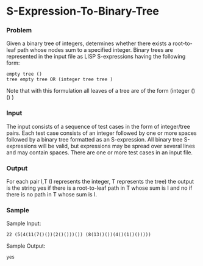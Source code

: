 # S-Expression-To-Binary-Tree

### Problem
Given a binary tree of integers, determines whether there exists a root-to-leaf path whose nodes sum to a specified integer. Binary trees are represented in the input file as LISP S-expressions having the following form:

```
empty tree ()
tree empty tree OR (integer tree tree )
```
Note that with this formulation all leaves of a tree are of the form (integer () () )

### Input
The input consists of a sequence of test cases in the form of integer/tree pairs. Each test case consists of an
integer followed by one or more spaces followed by a binary tree formatted as an S-expression.
All binary tree S-expressions will be valid, but expressions may be spread over several lines and may contain
spaces. There are one or more test cases in an input file.

### Output
For each pair I,T (I represents the integer, T represents the tree) the output is the string yes if there is a
root-to-leaf path in T whose sum is I and no if there is no path in T whose sum is I.

### Sample
Sample Input:

```22 (5(4(11(7()())(2()()))()) (8(13()())(4()(1()()))))```


Sample Output:

```yes```
